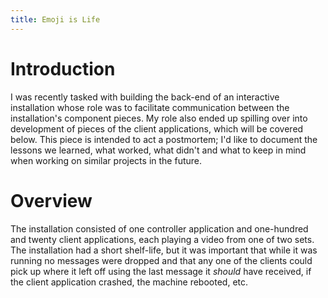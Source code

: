 ```yaml
---
title: Emoji is Life
---
```


# Introduction
I was recently tasked with building the back-end of an interactive installation whose role was to facilitate communication between the installation's component pieces. My role also ended up spilling over into development of pieces of the client applications, which will be covered below. This piece is intended to act a postmortem; I'd like to document the lessons we learned, what worked, what didn't and what to keep in mind when working on similar projects in the future.

# Overview
The installation consisted of one controller application and one-hundred and twenty client applications, each playing a video from one of two sets. The installation had a short shelf-life, but it was important that while it was running no messages were dropped and that any one of the clients could pick up where it left off using the last message it _should_ have received, if the client application crashed, the machine rebooted, etc.

